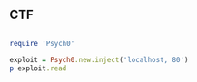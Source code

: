 ## CTF


```ruby

require 'Psych0'

exploit = Psych0.new.inject('localhost, 80')
p exploit.read
```
